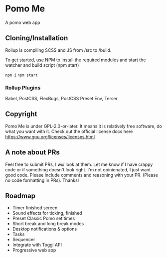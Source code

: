 # Pomo Me

A pomo web app

## Cloning/Installation

Rollup is compiling SCSS and JS from /src to /build.

To get started, use NPM to install the required modules and start the watcher and build script (npm start)

<code>npm i</code>
<code>npm start</code>

### Rollup Plugins

Babel, PostCSS, FlexBugs, PostCSS Preset Env, Terser

## Copyright

Pomo Me is under GPL-2.0-or-later. It means it is relatively free software, do what you want with it.
Check out the official license docs here https://www.gnu.org/licenses/licenses.html

## A note about PRs

Feel free to submit PRs, I <i>will</i> look at them. Let me know if I have crappy code or if something doesn't look right. I'm not opinionated, I just want good code. Please include comments and reasoning with your PR. (Please no code formatting in PRs). Thanks!

## Roadmap

<ul>
<li>Timer finished screen</li>
<li>Sound effects for ticking, finished</li>
<li>Preset Classic Pomo set times</li>
<li>Short break and long break modes</li>
<li>Desktop notifications &amp; options</li>
<li>Tasks</li>
<li>Sequencer</li>
<li>Integrate with Toggl API</li>
<li>Progressive web app</li>
</ul>
